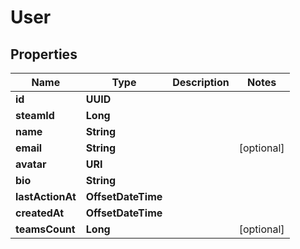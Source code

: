 

# User


## Properties

Name | Type | Description | Notes
------------ | ------------- | ------------- | -------------
**id** | **UUID** |  | 
**steamId** | **Long** |  | 
**name** | **String** |  | 
**email** | **String** |  |  [optional]
**avatar** | **URI** |  | 
**bio** | **String** |  | 
**lastActionAt** | **OffsetDateTime** |  | 
**createdAt** | **OffsetDateTime** |  | 
**teamsCount** | **Long** |  |  [optional]



